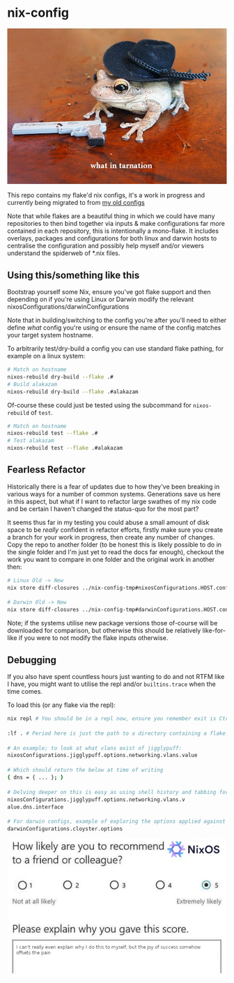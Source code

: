# nix-config

![What in tarnation](https://github.com/JayRovacsek/ncsg-presentation-feb-2022/blob/main/resources/what-in.jpg?raw=true)

This repo contains my flake'd nix configs, it's a work in progress and currently being migrated to from [my old configs](https://github.com/JayRovacsek/dotfiles)

Note that while flakes are a beautiful thing in which we could have many repositories to then bind together via inputs & make configurations
far more contained in each repository, this is intentionally a mono-flake. It includes overlays, packages and configurations for both linux and darwin
hosts to centralise the configuration and possibly help myself and/or viewers understand the spiderweb of \*.nix files.

## Using this/something like this

Bootstrap yourself some Nix, ensure you've got flake support and then depending on if you're using Linux or Darwin modify the relevant nixosConfigurations/darwinConfigurations

Note that in building/switching to the config you're after you'll need to either define _what_ config you're using or ensure the name of the config matches your target system hostname.

To arbitrarily test/dry-build a config you can use standard flake pathing, for example on a linux system:

```sh
# Match on hostname
nixos-rebuild dry-build --flake .#
# Build alakazam
nixos-rebuild dry-build --flake .#alakazam
```

Of-course these could just be tested using the subcommand for `nixos-rebuild` of `test`.

```sh
# Match on hostname
nixos-rebuild test --flake .#
# Test alakazam
nixos-rebuild test --flake .#alakazam
```

## Fearless Refactor

Historically there is a fear of updates due to how they've been breaking in various ways for a number of common systems. Generations save us here in
this aspect, but what if I want to refactor large swathes of my nix code and be certain I haven't changed the status-quo for the most part?

It seems thus far in my testing you could abuse a small amount of disk space to be _really_ confident in refactor efforts, firstly make sure you create a branch
for your work in progress, then create any number of changes. Copy the repo to another folder (to be honest this is likely possible to do in the single folder
and I'm just yet to read the docs far enough), checkout the work you want to compare in one folder and the original work in another then:

```sh
# Linux Old -> New
nix store diff-closures ../nix-config-tmp#nixosConfigurations.HOST.config.system.build.toplevel .#nixosConfigurations.HOST.config.system.build.toplevel --no-write-lock-file > output

# Darwin Old -> New
nix store diff-closures ../nix-config-tmp#darwinConfigurations.HOST.config.system.build.toplevel .#darwinConfigurations.HOST.config.system.build.toplevel --no-write-lock-file > output
```

Note; if the systems utilise new package versions those of-course will be downloaded for comparison, but otherwise this should be relatively like-for-like
if you were to not modify the flake inputs otherwise.

## Debugging

If you also have spent countless hours just wanting to do and not RTFM like I have, you might want to utilise the repl and/or `builtins.trace` when the time comes.

To load this (or any flake via the repl):

```sh
nix repl # You should be in a repl now, ensure you remember exit is Ctrl + D

:lf . # Period here is just the path to a directory containing a flake. Here we assume it is in $PWD

# An example; to look at what vlans exist of jigglypuff:
nixosConfigurations.jigglypuff.options.networking.vlans.value

# Which should return the below at time of writing
{ dns = { ... }; }

# Delving deeper on this is easy as using shell history and tabbing for auto-complete
nixosConfigurations.jigglypuff.options.networking.vlans.v
alue.dns.interface

# For darwin configs, example of exploring the options applied against cloyster:
darwinConfigurations.cloyster.options
```

![Would I recommend nixos?](./resources/recommend.jpg)
